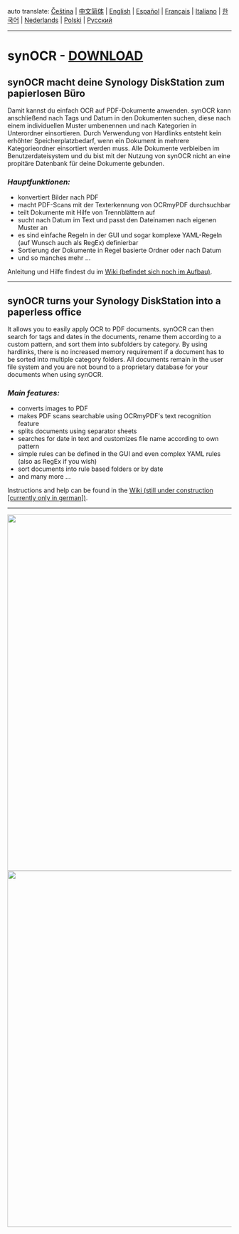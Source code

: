 auto translate: 
[Čeština](https://git-geimist-eu.translate.goog/geimist/synOCR/?_x_tr_sl=de&_x_tr_tl=cs&_x_tr_hl=en) | 
[中文简体](https://git-geimist-eu.translate.goog/geimist/synOCR/?_x_tr_sl=de&_x_tr_tl=zh-CN&_x_tr_hl=en) |
[English](https://git-geimist-eu.translate.goog/geimist/synOCR/?_x_tr_sl=de&_x_tr_tl=en&_x_tr_hl=en) | 
[Español](https://git-geimist-eu.translate.goog/geimist/synOCR/?_x_tr_sl=de&_x_tr_tl=es&_x_tr_hl=en) | 
[Français](https://git-geimist-eu.translate.goog/geimist/synOCR/?_x_tr_sl=de&_x_tr_tl=fr&_x_tr_hl=en) | 
[Italiano](https://git-geimist-eu.translate.goog/geimist/synOCR/?_x_tr_sl=de&_x_tr_tl=it&_x_tr_hl=en) | 
[한국어](https://git-geimist-eu.translate.goog/geimist/synOCR/?_x_tr_sl=de&_x_tr_tl=ko&_x_tr_hl=en) | 
[Nederlands](https://git-geimist-eu.translate.goog/geimist/synOCR/?_x_tr_sl=de&_x_tr_tl=nl&_x_tr_hl=en) | 
[Polski](https://git-geimist-eu.translate.goog/geimist/synOCR/?_x_tr_sl=de&_x_tr_tl=pl&_x_tr_hl=en) | 
[Русский](https://git-geimist-eu.translate.goog/geimist/synOCR/?_x_tr_sl=de&_x_tr_tl=ru&_x_tr_hl=en)   
<hr>
  

# synOCR - [DOWNLOAD](https://geimist.eu/synOCR)

## synOCR macht deine Synology DiskStation zum papierlosen Büro

Damit kannst du einfach OCR auf PDF-Dokumente anwenden. synOCR kann anschließend nach Tags und Datum in den Dokumenten suchen, diese nach einem individuellen Muster umbenennen und nach Kategorien in Unterordner einsortieren. Durch Verwendung von Hardlinks entsteht kein erhöhter Speicherplatzbedarf, wenn ein Dokument in mehrere Kategorieordner einsortiert werden muss. Alle Dokumente verbleiben im Benutzerdateisystem und du bist mit der Nutzung von synOCR nicht an eine propitäre Datenbank für deine Dokumente gebunden.

### *Hauptfunktionen:*   
- konvertiert Bilder nach PDF
- macht PDF-Scans mit der Texterkennung von OCRmyPDF durchsuchbar
- teilt Dokumente mit Hilfe von Trennblättern auf
- sucht nach Datum im Text und passt den Dateinamen nach eigenen Muster an
- es sind einfache Regeln in der GUI und sogar komplexe YAML-Regeln (auf Wunsch auch als RegEx) definierbar
- Sortierung der Dokumente in Regel basierte Ordner oder nach Datum
- und so manches mehr …


Anleitung und Hilfe findest du im [Wiki (befindet sich noch im Aufbau)](https://git.geimist.eu/geimist/synOCR/wiki).

___

## synOCR turns your Synology DiskStation into a paperless office

It allows you to easily apply OCR to PDF documents. synOCR can then search for tags and dates in the documents, rename them according to a custom pattern, and sort them into subfolders by category. By using hardlinks, there is no increased memory requirement if a document has to be sorted into multiple category folders. All documents remain in the user file system and you are not bound to a proprietary database for your documents when using synOCR.

### *Main features:*   
- converts images to PDF
- makes PDF scans searchable using OCRmyPDF's text recognition feature
- splits documents using separator sheets
- searches for date in text and customizes file name according to own pattern
- simple rules can be defined in the GUI and even complex YAML rules (also as RegEx if you wish)
- sort documents into rule based folders or by date
- and many more ...

Instructions and help can be found in the [Wiki (still under construction [currently only in german])](https://git.geimist.eu/geimist/synOCR/wiki).

___

<img src="https://git.geimist.eu/geimist/synOCR/raw/branch/master/synOCR_screenshot_1.png" width="800" />
<br>    
<img src="https://git.geimist.eu/geimist/synOCR/raw/branch/master/synOCR_screenshot_2.png" width="800" />
<br> 